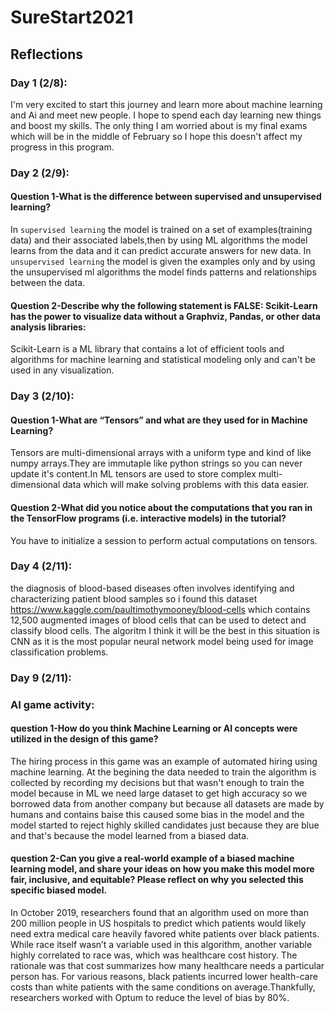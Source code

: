# SureStart2021


## Reflections

### Day 1 (2/8):
I'm very excited to start this journey and learn more about machine learning and Ai and meet new people. I hope to spend each day learning new things and boost my skills. The only thing I am worried about is my final exams which will be in the middle of February so I hope this doesn't affect my progress in this program.



### Day 2 (2/9):
#### Question 1-What is the difference between supervised and unsupervised learning?
In `supervised learning` the model is trained on a set of examples(training data) and their associated labels,then by using ML algorithms the model learns from the data and it can predict accurate answers for new data.
In `unsupervised learning` the model is given the examples only and by using the unsupervised ml algorithms the model finds patterns and relationships between the data.

#### Question 2-Describe why the following statement is FALSE: Scikit-Learn has the power to visualize data without a Graphviz, Pandas, or other data analysis libraries:
Scikit-Learn is a ML library that contains a lot of efficient tools and algorithms for machine learning and statistical modeling only and can't be used in any visualization.

### Day 3 (2/10):
#### Question 1-What are “Tensors” and what are they used for in Machine Learning?
Tensors are multi-dimensional arrays with a uniform type and kind of like numpy arrays.They are immutaple like python strings so you can never update it's content.In ML tensors are used to store complex multi-dimensional data which will make solving problems with this data easier.

#### Question 2-What did you notice about the computations that you ran in the TensorFlow programs (i.e. interactive models) in the tutorial?
You have to initialize a session  to perform actual computations on tensors. 

### Day 4 (2/11):
the diagnosis of blood-based diseases often involves identifying and characterizing patient blood samples so i found this dataset https://www.kaggle.com/paultimothymooney/blood-cells which contains  12,500 augmented images of blood cells that can be used to detect and classify blood cells.
The algoritm I think it will be the best in this situation is CNN as it is the most popular neural network model being used for image classification problems.

### Day 9 (2/11):
### AI game activity:
#### question 1-How do you think Machine Learning or AI concepts were utilized in the design of this game?
The hiring process in this game was an example of automated hiring using machine learning. At the begining the data needed to train the algorithm is collected by recording my decisions but that wasn't enough to train the model because in ML we need large dataset to get high accuracy so we borrowed data from another company but because all datasets are made by humans and contains baise this caused some bias in the model and the model started to reject highly skilled candidates just because they are blue and that's because the model learned from a biased data. 

#### question 2-Can you give a real-world example of a biased machine learning model, and share your ideas on how you make this model more fair, inclusive, and equitable? Please reflect on why you selected this specific biased model.
In October 2019, researchers found that an algorithm used on more than 200 million people in US hospitals to predict which patients would likely need extra medical care heavily favored white patients over black patients. While race itself wasn’t a variable used in this algorithm, another variable highly correlated to race was, which was healthcare cost history. The rationale was that cost summarizes how many healthcare needs a particular person has. For various reasons, black patients incurred lower health-care costs than white patients with the same conditions on average.Thankfully, researchers worked with Optum to reduce the level of bias by 80%.



